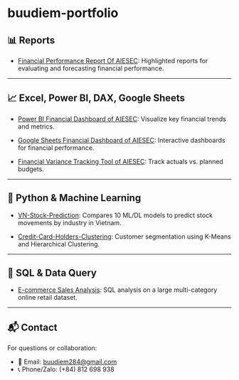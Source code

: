 # buudiem-portfolio

## 📊 Reports

- [Financial Performance Report Of AIESEC](https://drive.google.com/drive/folders/1Su_GMYYUwvb-cMSENED_faobWpX5JDOy?usp=sharing): Highlighted reports for evaluating and forecasting financial performance.

---

## 📈 Excel, Power BI, DAX, Google Sheets

- [Power BI Financial Dashboard of AIESEC](https://drive.google.com/file/d/1W2dYibI8M2O3FZOEMqsNPKh7dlahToRW/view?usp=sharing): Visualize key financial trends and metrics.

- [Google Sheets Financial Dashboard of AIESEC](https://docs.google.com/spreadsheets/d/1rkiotPSvU4J_CP_RudX-e1EIdAyXNo661W5z9vS9l5U/edit?gid=582482231#gid=582482231): Interactive dashboards for financial performance.

- [Financial Variance Tracking Tool of AIESEC](https://docs.google.com/spreadsheets/d/1J60qyHB4uSa4g4VAv80CSKzvxXJWe53n4SwIR2yuJGI/edit?gid=1994393224#gid=1994393224): Track actuals vs. planned budgets.

---

## 🤖 Python & Machine Learning

- [VN-Stock-Prediction](https://github.com/puddi284/vn-stock-prediction): Compares 10 ML/DL models to predict stock movements by industry in Vietnam.

- [Credit-Card-Holders-Clustering](https://github.com/puddi284/Credit-Card-Holders-Clustering): Customer segmentation using K-Means and Hierarchical Clustering.

---

## 🛒 SQL & Data Query

- [E-commerce Sales Analysis](https://github.com/puddi284/Multi-Category-E-Commerce-Sales-Analysis): SQL analysis on a large multi-category online retail dataset.

---

## 📬 Contact

For questions or collaboration:

- 📧 Email: buudiem284@gmail.com  
- 📞 Phone/Zalo: (+84) 812 698 938
